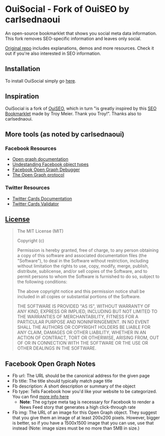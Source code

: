# OuiSocial - Fork of OuiSEO by carlsednaoui

An open-source bookmarklet that shows you social meta data information. This fork removes SEO-specific information and leaves only social.

[Original repo](https://github.com/carlsednaoui/seo-bookmarklet) includes explanations, demos and more resources. Check it out if you're also interested in SEO information.

## Installation

To install OuiSocial simply go [here](http://carlsednaoui.github.io/seo-bookmarklet/install.html).

## Inspiration

OuiSocial is a fork of [OuiSEO](https://github.com/carlsednaoui/seo-bookmarklet), which in turn "is greatly inspired by this [SEO Bookmarklet](http://twkm.ca/seo-bookmarklet/) made by Troy Meier. Thank you Troy!". Thanks also to carlsednaoui.

## More tools (as noted by carlsednaoui)

### Facebook Resources
- [Open graph documentation](https://developers.facebook.com/docs/opengraph/)
- [Undestanding Facebook object types](https://developers.facebook.com/docs/opengraph/creating-object-types/)
- [Facebook Open Graph Debugger](https://developers.facebook.com/tools/debug)
- [The Open Graph protocol](http://ogp.me/)

### Twitter Resources
- [Twitter Cards Documentation](https://dev.twitter.com/docs/cards)
- [Twitter Cards Validator](https://dev.twitter.com/docs/cards/validation/validator)

## [License](http://opensource.org/licenses/MIT)

>The MIT License (MIT)
>
>Copyright (c) <year> <copyright holders>
>
>Permission is hereby granted, free of charge, to any person obtaining a copy
>of this software and associated documentation files (the "Software"), to deal
>in the Software without restriction, including without limitation the rights
>to use, copy, modify, merge, publish, distribute, sublicense, and/or sell
>copies of the Software, and to permit persons to whom the Software is
>furnished to do so, subject to the following conditions:
>
>The above copyright notice and this permission notice shall be included in
>all copies or substantial portions of the Software.
>
>THE SOFTWARE IS PROVIDED "AS IS", WITHOUT WARRANTY OF ANY KIND, EXPRESS OR
>IMPLIED, INCLUDING BUT NOT LIMITED TO THE WARRANTIES OF MERCHANTABILITY,
>FITNESS FOR A PARTICULAR PURPOSE AND NONINFRINGEMENT. IN NO EVENT SHALL THE
>AUTHORS OR COPYRIGHT HOLDERS BE LIABLE FOR ANY CLAIM, DAMAGES OR OTHER
>LIABILITY, WHETHER IN AN ACTION OF CONTRACT, TORT OR OTHERWISE, ARISING FROM,
>OUT OF OR IN CONNECTION WITH THE SOFTWARE OR THE USE OR OTHER DEALINGS IN
>THE SOFTWARE.

## Facebook Open Graph Notes
- Fb url: The URL should be the canonical address for the given page
- Fb title: The title should typically match page title
- Fb description: A short description or summary of the object
- Fb type: Tells Facebook how you'd like your website to be categorized. You can find [more info here](https://developers.facebook.com/docs/reference/opengraph/object-type/)
    - __Note__: The og:type meta tag is necessary for Facebook to render a News Feed story that generates a high click-through rate
- Fb img: The URL of an image for this Open Graph object. They suggest that you give them an image of at least 200x200 pixels. However, bigger is better, so if you have a 1500x1500 image that you can use, use that instead (Note: image sizes must be no more than 5MB in size.)
